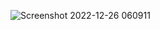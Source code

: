 ![Screenshot 2022-12-26 060911](https://user-images.githubusercontent.com/71080020/209498796-50b3f56a-c710-482b-9db3-b9d32ec9518b.png)
